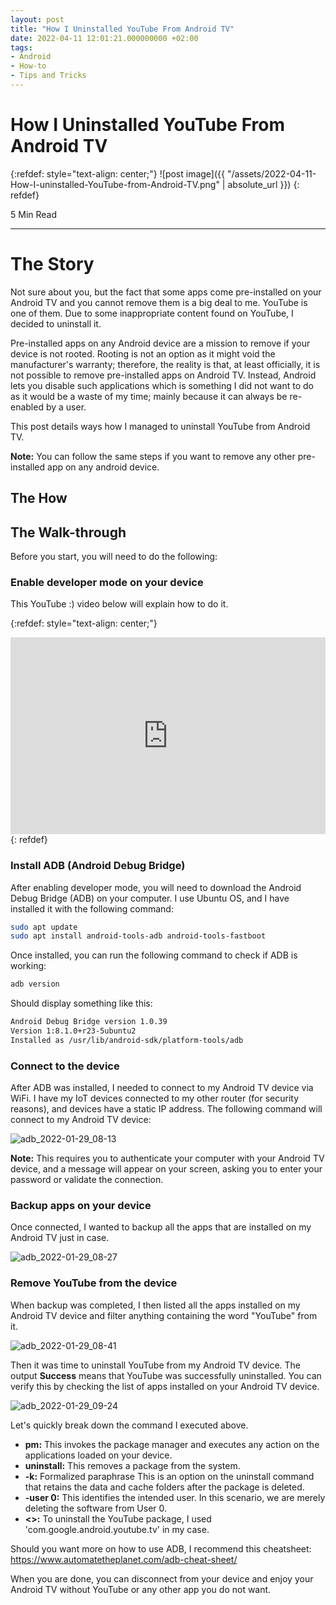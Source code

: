 ```yaml
---
layout: post
title: "How I Uninstalled YouTube From Android TV"
date: 2022-04-11 12:01:21.000000000 +02:00
tags:
- Android
- How-to
- Tips and Tricks
---
```

# How I Uninstalled YouTube From Android TV

{:refdef: style="text-align: center;"}
![post image]({{ "/assets/2022-04-11-How-I-uninstalled-YouTube-from-Android-TV.png" | absolute_url }})
{: refdef}

5 Min Read

---

# The Story

Not sure about you, but the fact that some apps come pre-installed on your Android TV and you cannot remove them is a big deal to me. YouTube is one of them. Due to some inappropriate content found on YouTube, I decided to uninstall it.

Pre-installed apps on any Android device are a mission to remove if your device is not rooted. Rooting is not an option as it might void the manufacturer's warranty; therefore, the reality is that, at least officially, it is not possible to remove pre-installed apps on Android TV. Instead, Android lets you disable such applications which is something I did not want to do as it would be a waste of my time; mainly because it can always be re-enabled by a user.

This post details ways how I managed to uninstall YouTube from Android TV.

**Note:** You can follow the same steps if you want to remove any other pre-installed app on any android device.

## The How

## The Walk-through

Before you start, you will need to do the following:

### Enable developer mode on your device

This YouTube :) video below will explain how to do it.

{:refdef: style="text-align: center;"}
<iframe width="100%" height="315" src="https://www.youtube.com/embed/t1d4Uu04GlU" title="YouTube video player" frameborder="0" allow="accelerometer; autoplay; clipboard-write; encrypted-media; gyroscope; picture-in-picture" allowfullscreen></iframe>
{: refdef}

### Install ADB (Android Debug Bridge)

After enabling developer mode, you will need to download the Android Debug Bridge (ADB) on your computer. I use Ubuntu OS, and I have installed it with the following command:

```bash
sudo apt update
sudo apt install android-tools-adb android-tools-fastboot
```

Once installed, you can run the following command to check if ADB is working:

```bash
adb version
```

Should display something like this:

```bash
Android Debug Bridge version 1.0.39
Version 1:8.1.0+r23-5ubuntu2
Installed as /usr/lib/android-sdk/platform-tools/adb
```

### Connect to the device

After ADB was installed, I needed to connect to my Android TV device via WiFi. I have my IoT devices connected to my other router (for security reasons), and devices have a static IP address.
The following command will connect to my Android TV device:

![adb_2022-01-29_08-13](https://user-images.githubusercontent.com/7910856/162721278-c0076805-f5a7-4e04-9ad9-f19cfea95315.png)

**Note:** This requires you to authenticate your computer with your Android TV device, and a message will appear on your screen, asking you to enter your password or validate the connection.

### Backup apps on your device

Once connected, I wanted to backup all the apps that are installed on my Android TV just in case.

![adb_2022-01-29_08-27](https://user-images.githubusercontent.com/7910856/162721275-4d957f04-8436-4e3a-924c-bbe9c694d5e5.png)

### Remove YouTube from the device

When backup was completed, I then listed all the apps installed on my Android TV device and filter anything containing the word "YouTube" from it.

![adb_2022-01-29_08-41](https://user-images.githubusercontent.com/7910856/162721272-f24a8168-9949-418a-bc87-7f1bf9494f6e.png)

Then it was time to uninstall YouTube from my Android TV device. The output **Success** means that YouTube was successfully uninstalled. You can verify this by checking the list of apps installed on your Android TV device.

![adb_2022-01-29_09-24](https://user-images.githubusercontent.com/7910856/162721262-720feb30-d693-4371-90a2-ffbda5b7a348.png)

Let's quickly break down the command I executed above.

- **pm:** This invokes the package manager and executes any action on the applications loaded on your device.
- **uninstall:** This removes a package from the system.
- **-k:** Formalized paraphrase This is an option on the uninstall command that retains the data and cache folders after the package is deleted.
- **-user 0:** This identifies the intended user. In this scenario, we are merely deleting the software from User 0.
- **<<name of package>>:** To uninstall the YouTube package, I used 'com.google.android.youtube.tv' in my case.

Should you want more on how to use ADB, I recommend this cheatsheet: <https://www.automatetheplanet.com/adb-cheat-sheet/>

When you are done, you can disconnect from your device and enjoy your Android TV without YouTube or any other app you do not want.
